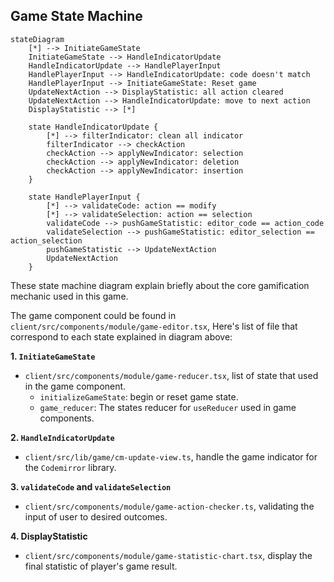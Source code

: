 ## Game State Machine

```mermaid
stateDiagram
    [*] --> InitiateGameState
    InitiateGameState --> HandleIndicatorUpdate
    HandleIndicatorUpdate --> HandlePlayerInput
    HandlePlayerInput --> HandleIndicatorUpdate: code doesn't match
    HandlePlayerInput --> InitiateGameState: Reset game
    UpdateNextAction --> DisplayStatistic: all action cleared
    UpdateNextAction --> HandleIndicatorUpdate: move to next action
    DisplayStatistic --> [*]

    state HandleIndicatorUpdate {
        [*] --> filterIndicator: clean all indicator
        filterIndicator --> checkAction
        checkAction --> applyNewIndicator: selection
        checkAction --> applyNewIndicator: deletion
        checkAction --> applyNewIndicator: insertion
    }

    state HandlePlayerInput {
        [*] --> validateCode: action == modify
        [*] --> validateSelection: action == selection
        validateCode --> pushGameStatistic: editor_code == action_code
        validateSelection --> pushGameStatistic: editor_selection == action_selection
        pushGameStatistic --> UpdateNextAction
        UpdateNextAction
    }

```

These state machine diagram explain briefly about the core gamification mechanic used in this game.

The game component could be found in `client/src/components/module/game-editor.tsx`,
Here's list of file that correspond to each state explained in diagram above:

**1. `InitiateGameState`**

- `client/src/components/module/game-reducer.tsx`, list of state that used in the game component.
  - `initializeGameState`: begin or reset game state.
  - `game_reducer`: The states reducer for `useReducer` used in game components.

**2. `HandleIndicatorUpdate`**

- `client/src/lib/game/cm-update-view.ts`, handle the game indicator for the `Codemirror` library.

**3. `validateCode` and `validateSelection`**

- `client/src/components/module/game-action-checker.ts`, validating the input of user to desired outcomes.

**4. DisplayStatistic**

- `client/src/components/module/game-statistic-chart.tsx`, display the final statistic of player's game result.
